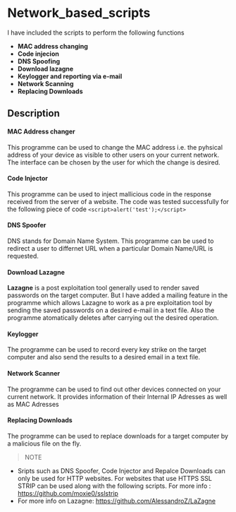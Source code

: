 # Network_based_scripts
I have included the scripts to perform the following functions
* **MAC address changing**
* **Code injecion**
* **DNS Spoofing**
* **Download lazagne**
* **Keylogger and reporting via e-mail**
* **Network Scanning** 
* **Replacing Downloads** 
## Description
#### MAC Address changer
This programme can be used to change the MAC address i.e. the pyhsical address of your device as visible to other users on your current network. The interface can be chosen by the user for which the change is desired.
#### Code Injector
This programme can be used to inject mallicious code in the response received from the server of a website. The code was tested successfully for the following piece of code `<script>alert('test');</script>`
#### DNS Spoofer
DNS stands for Domain Name System. This programme can be used to redirect a user to differnet URL when a particular Domain Name/URL is requested.
#### Download Lazagne
**Lazagne** is a post exploitation tool generally used to render saved passwords on the target computer. But I have added a mailing feature in the programme which allows Lazagne to work as a pre exploitation tool by sending the saved passwords on a desired e-mail in a text file. Also the programme atomatically deletes after carrying out the desired operation.
#### Keylogger
The programme can be used to record every key strike on the target computer and also send the results to a desired email in a text file.
#### Network Scanner
The programme can be used to  find out other devices connected on your current network. It provides information of their Internal IP Adresses as well as MAC Adresses
#### Replacing Downloads
The programme can be used to replace downloads for a target computer by a malicious file on the fly.



>NOTE
* Sripts such as DNS Spoofer, Code Injector and Repalce Downloads can only be used for HTTP websites. For websites that use HTTPS SSL STRIP can be used along with the following scripts. For more info : https://github.com/moxie0/sslstrip
* For more info on Lazagne: https://github.com/AlessandroZ/LaZagne
